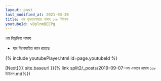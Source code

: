```yaml
---
layout: post
last_modified_at: 2021-03-30
title: ওম কুভালেশায়ায় নামায ১০৮ টাইমস
youtubeId: vDplnmBEEPg
---
```

 
 
 ওম বিভুডিহা নামায  
 
 -  যার বিশেষায়িত জ্ঞান রয়েছে 
 
  
 
  
 
 
 
 
 
 


{% include youtubePlayer.html id=page.youtubeId %}
 
[Next]({{ site.baseurl }}{% link  split2/_posts/2019-09-07-ওম এভাবে নামায ১০৮ টাইমস.md%})
 
